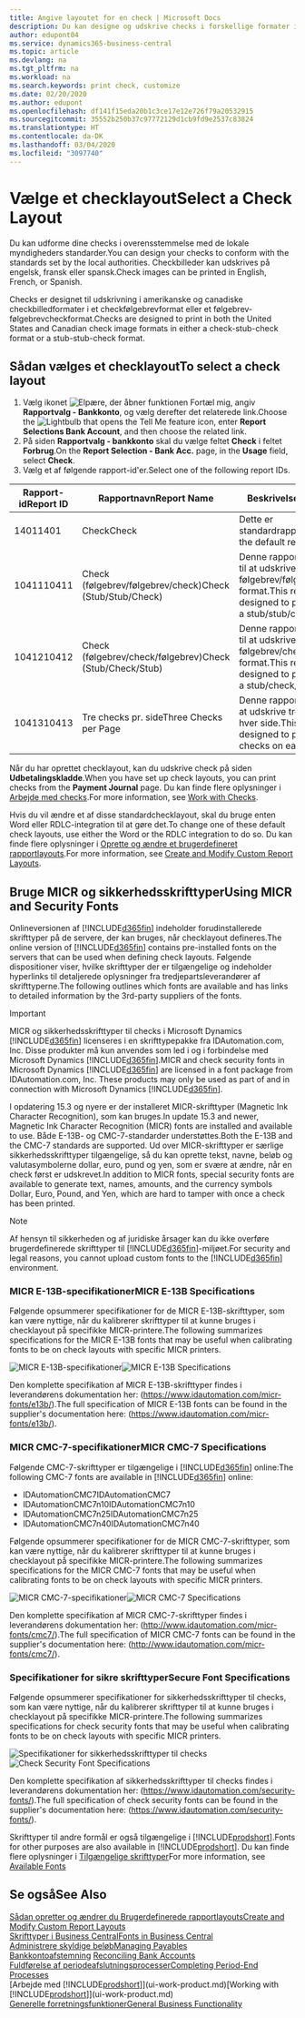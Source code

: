 ```yaml
---
title: Angive layoutet for en check | Microsoft Docs
description: Du kan designe og udskrive checks i forskellige formater i overensstemmelse med standarderne.
author: edupont04
ms.service: dynamics365-business-central
ms.topic: article
ms.devlang: na
ms.tgt_pltfrm: na
ms.workload: na
ms.search.keywords: print check, customize
ms.date: 02/20/2020
ms.author: edupont
ms.openlocfilehash: df141f15eda20b1c3ce17e12e726f79a20532915
ms.sourcegitcommit: 35552b250b37c97772129d1cb9fd9e2537c83824
ms.translationtype: HT
ms.contentlocale: da-DK
ms.lasthandoff: 03/04/2020
ms.locfileid: "3097740"
---
```

# <a name="select-a-check-layout"></a><span data-ttu-id="6cee4-103">Vælge et checklayout</span><span class="sxs-lookup"><span data-stu-id="6cee4-103">Select a Check Layout</span></span>
<span data-ttu-id="6cee4-104">Du kan udforme dine checks i overensstemmelse med de lokale myndigheders standarder.</span><span class="sxs-lookup"><span data-stu-id="6cee4-104">You can design your checks to conform with the standards set by the local authorities.</span></span> <span data-ttu-id="6cee4-105">Checkbilleder kan udskrives på engelsk, fransk eller spansk.</span><span class="sxs-lookup"><span data-stu-id="6cee4-105">Check images can be printed in English, French, or Spanish.</span></span>

<span data-ttu-id="6cee4-106">Checks er designet til udskrivning i amerikanske og canadiske checkbilledformater i et checkfølgebrevformat eller et følgebrev-følgebrevcheckformat.</span><span class="sxs-lookup"><span data-stu-id="6cee4-106">Checks are designed to print in both the United States and Canadian check image formats in either a check-stub-check format or a stub-stub-check format.</span></span>

## <a name="to-select-a-check-layout"></a><span data-ttu-id="6cee4-107">Sådan vælges et checklayout</span><span class="sxs-lookup"><span data-stu-id="6cee4-107">To select a check layout</span></span>
1. <span data-ttu-id="6cee4-108">Vælg ikonet ![Elpære, der åbner funktionen Fortæl mig](media/ui-search/search_small.png "Fortæl mig, hvad du vil foretage dig"), angiv **Rapportvalg - Bankkonto**, og vælg derefter det relaterede link.</span><span class="sxs-lookup"><span data-stu-id="6cee4-108">Choose the ![Lightbulb that opens the Tell Me feature](media/ui-search/search_small.png "Tell me what you want to do") icon, enter **Report Selections Bank Account**, and then choose the related link.</span></span>
2. <span data-ttu-id="6cee4-109">På siden **Rapportvalg - bankkonto** skal du vælge feltet **Check** i feltet **Forbrug**.</span><span class="sxs-lookup"><span data-stu-id="6cee4-109">On the **Report Selection - Bank Acc.** page, in the **Usage** field, select **Check**.</span></span>
3. <span data-ttu-id="6cee4-110">Vælg et af følgende rapport-id'er.</span><span class="sxs-lookup"><span data-stu-id="6cee4-110">Select one of the following report IDs.</span></span>

| <span data-ttu-id="6cee4-111">Rapport-id</span><span class="sxs-lookup"><span data-stu-id="6cee4-111">Report ID</span></span> | <span data-ttu-id="6cee4-112">Rapportnavn</span><span class="sxs-lookup"><span data-stu-id="6cee4-112">Report Name</span></span> | <span data-ttu-id="6cee4-113">Beskrivelse</span><span class="sxs-lookup"><span data-stu-id="6cee4-113">Description</span></span> |
| --- | --- | --- |
| <span data-ttu-id="6cee4-114">1401</span><span class="sxs-lookup"><span data-stu-id="6cee4-114">1401</span></span> |<span data-ttu-id="6cee4-115">Check</span><span class="sxs-lookup"><span data-stu-id="6cee4-115">Check</span></span> |<span data-ttu-id="6cee4-116">Dette er standardrapporten.</span><span class="sxs-lookup"><span data-stu-id="6cee4-116">This is the default report.</span></span> |
| <span data-ttu-id="6cee4-117">10411</span><span class="sxs-lookup"><span data-stu-id="6cee4-117">10411</span></span> |<span data-ttu-id="6cee4-118">Check (følgebrev/følgebrev/check)</span><span class="sxs-lookup"><span data-stu-id="6cee4-118">Check (Stub/Stub/Check)</span></span> |<span data-ttu-id="6cee4-119">Denne rapport er designet til at udskrive check i et følgebrev/følgebrev/check-format.</span><span class="sxs-lookup"><span data-stu-id="6cee4-119">This report is designed to print checks in a stub/stub/check format.</span></span> |
| <span data-ttu-id="6cee4-120">10412</span><span class="sxs-lookup"><span data-stu-id="6cee4-120">10412</span></span> |<span data-ttu-id="6cee4-121">Check (følgebrev/check/følgebrev)</span><span class="sxs-lookup"><span data-stu-id="6cee4-121">Check (Stub/Check/Stub)</span></span> |<span data-ttu-id="6cee4-122">Denne rapport er designet til at udskrive check i et følgebrev/check/følgebrev-format.</span><span class="sxs-lookup"><span data-stu-id="6cee4-122">This report is designed to print checks in a stub/check/stub format.</span></span> |
| <span data-ttu-id="6cee4-123">10413</span><span class="sxs-lookup"><span data-stu-id="6cee4-123">10413</span></span> |<span data-ttu-id="6cee4-124">Tre checks pr. side</span><span class="sxs-lookup"><span data-stu-id="6cee4-124">Three Checks per Page</span></span> |<span data-ttu-id="6cee4-125">Denne rapport er udviklet til at udskrive tre checks på hver side.</span><span class="sxs-lookup"><span data-stu-id="6cee4-125">This report is designed to print three checks on each page.</span></span> |

<span data-ttu-id="6cee4-126">Når du har oprettet checklayout, kan du udskrive check på siden **Udbetalingskladde**.</span><span class="sxs-lookup"><span data-stu-id="6cee4-126">When you have set up check layouts, you can print checks from the **Payment Journal** page.</span></span> <span data-ttu-id="6cee4-127">Du kan finde flere oplysninger i [Arbejde med checks](payables-how-work-checks.md).</span><span class="sxs-lookup"><span data-stu-id="6cee4-127">For more information, see [Work with Checks](payables-how-work-checks.md).</span></span>

<span data-ttu-id="6cee4-128">Hvis du vil ændre et af disse standardchecklayout, skal du bruge enten Word eller RDLC-integration til at gøre det.</span><span class="sxs-lookup"><span data-stu-id="6cee4-128">To change one of these default check layouts, use either the Word or the RDLC integration to do so.</span></span> <span data-ttu-id="6cee4-129">Du kan finde flere oplysninger i [Oprette og ændre et brugerdefineret rapportlayouts](ui-how-create-custom-report-layout.md).</span><span class="sxs-lookup"><span data-stu-id="6cee4-129">For more information, see [Create and Modify Custom Report Layouts](ui-how-create-custom-report-layout.md).</span></span>

## <a name="using-micr-and-security-fonts"></a><span data-ttu-id="6cee4-130">Bruge MICR og sikkerhedsskrifttyper</span><span class="sxs-lookup"><span data-stu-id="6cee4-130">Using MICR and Security Fonts</span></span>
<span data-ttu-id="6cee4-131">Onlineversionen af [!INCLUDE[d365fin](includes/d365fin_md.md)] indeholder forudinstallerede skrifttyper på de servere, der kan bruges, når checklayout defineres.</span><span class="sxs-lookup"><span data-stu-id="6cee4-131">The online version of [!INCLUDE[d365fin](includes/d365fin_md.md)] contains pre-installed fonts on the servers that can be used when defining check layouts.</span></span> <span data-ttu-id="6cee4-132">Følgende dispositioner viser, hvilke skrifttyper der er tilgængelige og indeholder hyperlinks til detaljerede oplysninger fra tredjepartsleverandører af skrifttyperne.</span><span class="sxs-lookup"><span data-stu-id="6cee4-132">The following outlines which fonts are available and has links to detailed information by the 3rd-party suppliers of the fonts.</span></span>

> [!Important]
> <span data-ttu-id="6cee4-133">MICR og sikkerhedsskrifttyper til checks i Microsoft Dynamics [!INCLUDE[d365fin](includes/d365fin_md.md)] licenseres i en skrifttypepakke fra IDAutomation.com, Inc. Disse produkter må kun anvendes som led i og i forbindelse med Microsoft Dynamics [!INCLUDE[d365fin](includes/d365fin_md.md)].</span><span class="sxs-lookup"><span data-stu-id="6cee4-133">MICR and check security fonts in Microsoft Dynamics [!INCLUDE[d365fin](includes/d365fin_md.md)] are licensed in a font package from IDAutomation.com, Inc. These products may only be used as part of and in connection with Microsoft Dynamics [!INCLUDE[d365fin](includes/d365fin_md.md)].</span></span>

<span data-ttu-id="6cee4-134">I opdatering 15.3 og nyere er der installeret MICR-skrifttyper (Magnetic Ink Character Recognition), som kan bruges.</span><span class="sxs-lookup"><span data-stu-id="6cee4-134">In update 15.3 and newer, Magnetic Ink Character Recognition (MICR) fonts are installed and available to use.</span></span> <span data-ttu-id="6cee4-135">Både E-13B- og CMC-7-standarder understøttes.</span><span class="sxs-lookup"><span data-stu-id="6cee4-135">Both the E-13B and the CMC-7 standards are supported.</span></span> <span data-ttu-id="6cee4-136">Ud over MICR-skrifttyper er særlige sikkerhedsskrifttyper tilgængelige, så du kan oprette tekst, navne, beløb og valutasymbolerne dollar, euro, pund og yen, som er svære at ændre, når en check først er udskrevet.</span><span class="sxs-lookup"><span data-stu-id="6cee4-136">In addition to MICR fonts, special security fonts are available to generate text, names, amounts, and the currency symbols Dollar, Euro, Pound, and Yen, which are hard to tamper with once a check has been printed.</span></span>

> [!NOTE]
> <span data-ttu-id="6cee4-137">Af hensyn til sikkerheden og af juridiske årsager kan du ikke overføre brugerdefinerede skrifttyper til [!INCLUDE[d365fin](includes/d365fin_md.md)]-miljøet.</span><span class="sxs-lookup"><span data-stu-id="6cee4-137">For security and legal reasons, you cannot upload custom fonts to the [!INCLUDE[d365fin](includes/d365fin_md.md)] environment.</span></span>

### <a name="micr-e-13b-specifications"></a><span data-ttu-id="6cee4-138">MICR E-13B-specifikationer</span><span class="sxs-lookup"><span data-stu-id="6cee4-138">MICR E-13B Specifications</span></span>
<span data-ttu-id="6cee4-139">Følgende opsummerer specifikationer for de MICR E-13B-skrifttyper, som kan være nyttige, når du kalibrerer skrifttyper til at kunne bruges i checklayout på specifikke MICR-printere.</span><span class="sxs-lookup"><span data-stu-id="6cee4-139">The following summarizes specifications for the MICR E-13B fonts that may be useful when calibrating fonts to be on check layouts with specific MICR printers.</span></span>

<span data-ttu-id="6cee4-140">![MICR E-13B-specifikationer](media/font_MICR_E-13B_Specifications.png "MICR E-13B-specifikationer")</span><span class="sxs-lookup"><span data-stu-id="6cee4-140">![MICR E-13B Specifications](media/font_MICR_E-13B_Specifications.png "MICR E-13B Specifications")</span></span>

<span data-ttu-id="6cee4-141">Den komplette specifikation af MICR E-13B-skrifttyper findes i leverandørens dokumentation her: (https://www.idautomation.com/micr-fonts/e13b/).</span><span class="sxs-lookup"><span data-stu-id="6cee4-141">The full specification of MICR E-13B fonts can be found in the supplier's documentation here: (https://www.idautomation.com/micr-fonts/e13b/).</span></span>

### <a name="micr-cmc-7-specifications"></a><span data-ttu-id="6cee4-142">MICR CMC-7-specifikationer</span><span class="sxs-lookup"><span data-stu-id="6cee4-142">MICR CMC-7 Specifications</span></span>
<span data-ttu-id="6cee4-143">Følgende CMC-7-skrifttyper er tilgængelige i [!INCLUDE[d365fin](includes/d365fin_md.md)] online:</span><span class="sxs-lookup"><span data-stu-id="6cee4-143">The following CMC-7 fonts are available in [!INCLUDE[d365fin](includes/d365fin_md.md)] online:</span></span>

- <span data-ttu-id="6cee4-144">IDAutomationCMC7</span><span class="sxs-lookup"><span data-stu-id="6cee4-144">IDAutomationCMC7</span></span>
- <span data-ttu-id="6cee4-145">IDAutomationCMC7n10</span><span class="sxs-lookup"><span data-stu-id="6cee4-145">IDAutomationCMC7n10</span></span>
- <span data-ttu-id="6cee4-146">IDAutomationCMC7n25</span><span class="sxs-lookup"><span data-stu-id="6cee4-146">IDAutomationCMC7n25</span></span>
-   <span data-ttu-id="6cee4-147">IDAutomationCMC7n40</span><span class="sxs-lookup"><span data-stu-id="6cee4-147">IDAutomationCMC7n40</span></span>

<span data-ttu-id="6cee4-148">Følgende opsummerer specifikationer for de MICR CMC-7-skrifttyper, som kan være nyttige, når du kalibrerer skrifttyper til at kunne bruges i checklayout på specifikke MICR-printere.</span><span class="sxs-lookup"><span data-stu-id="6cee4-148">The following summarizes specifications for the MICR CMC-7 fonts that may be useful when calibrating fonts to be on check layouts with specific MICR printers.</span></span>

<span data-ttu-id="6cee4-149">![MICR CMC-7-specifikationer](media/font_MICR_CMC-7_Specifications.png "MICR CMC-7-specifikationer")</span><span class="sxs-lookup"><span data-stu-id="6cee4-149">![MICR CMC-7 Specifications](media/font_MICR_CMC-7_Specifications.png "MICR CMC-7 Specifications")</span></span>

<span data-ttu-id="6cee4-150">Den komplette specifikation af MICR CMC-7-skrifttyper findes i leverandørens dokumentation her: (http://www.idautomation.com/micr-fonts/cmc7/).</span><span class="sxs-lookup"><span data-stu-id="6cee4-150">The full specification of MICR CMC-7 fonts can be found in the supplier's documentation here: (http://www.idautomation.com/micr-fonts/cmc7/).</span></span>

### <a name="secure-font-specifications"></a><span data-ttu-id="6cee4-151">Specifikationer for sikre skrifttyper</span><span class="sxs-lookup"><span data-stu-id="6cee4-151">Secure Font Specifications</span></span>
<span data-ttu-id="6cee4-152">Følgende opsummerer specifikationer for sikkerhedsskrifttyper til checks, som kan være nyttige, når du kalibrerer skrifttyper til at kunne bruges i checklayout på specifikke MICR-printere.</span><span class="sxs-lookup"><span data-stu-id="6cee4-152">The following summarizes specifications for check security fonts that may be useful when calibrating fonts to be on check layouts with specific MICR printers.</span></span>

<span data-ttu-id="6cee4-153">![Specifikationer for sikkerhedsskrifttyper til checks](media/font_check-security-font_Specifications.png "Specifikationer for sikkerhedsskrifttyper til checks")</span><span class="sxs-lookup"><span data-stu-id="6cee4-153">![Check Security Font Specifications](media/font_check-security-font_Specifications.png "Check Security Font Specifications")</span></span>

<span data-ttu-id="6cee4-154">Den komplette specifikation af sikkerhedsskrifttyper til checks findes i leverandørens dokumentation her: (https://www.idautomation.com/security-fonts/).</span><span class="sxs-lookup"><span data-stu-id="6cee4-154">The full specification of check security fonts can be found in the supplier's documentation here: (https://www.idautomation.com/security-fonts/).</span></span>

<span data-ttu-id="6cee4-155">Skrifttyper til andre formål er også tilgængelige i [!INCLUDE[prodshort](includes/prodshort.md)].</span><span class="sxs-lookup"><span data-stu-id="6cee4-155">Fonts for other purposes are also available in [!INCLUDE[prodshort](includes/prodshort.md)].</span></span> <span data-ttu-id="6cee4-156">Du kan finde flere oplysninger i [Tilgængelige skrifttyper](ui-fonts.md)</span><span class="sxs-lookup"><span data-stu-id="6cee4-156">For more information, see [Available Fonts](ui-fonts.md)</span></span>

## <a name="see-also"></a><span data-ttu-id="6cee4-157">Se også</span><span class="sxs-lookup"><span data-stu-id="6cee4-157">See Also</span></span>
[<span data-ttu-id="6cee4-158">Sådan opretter og ændrer du Brugerdefinerede rapportlayouts</span><span class="sxs-lookup"><span data-stu-id="6cee4-158">Create and Modify Custom Report Layouts</span></span>](ui-how-create-custom-report-layout.md)  
[<span data-ttu-id="6cee4-159">Skrifttyper i Business Central</span><span class="sxs-lookup"><span data-stu-id="6cee4-159">Fonts in Business Central</span></span>](ui-fonts.md)  
[<span data-ttu-id="6cee4-160">Administrere skyldige beløb</span><span class="sxs-lookup"><span data-stu-id="6cee4-160">Managing Payables</span></span>](payables-manage-payables.md)  
<span data-ttu-id="6cee4-161">[Bankkontoafstemning](bank-manage-bank-accounts.md) </span><span class="sxs-lookup"><span data-stu-id="6cee4-161">[Reconciling Bank Accounts](bank-manage-bank-accounts.md) </span></span>  
[<span data-ttu-id="6cee4-162">Fuldførelse af periodeafslutningsprocesser</span><span class="sxs-lookup"><span data-stu-id="6cee4-162">Completing Period-End Processes</span></span>](year-how-complete-period-end-processes.md)  
<span data-ttu-id="6cee4-163">[Arbejde med [!INCLUDE[prodshort](includes/prodshort.md)]](ui-work-product.md)</span><span class="sxs-lookup"><span data-stu-id="6cee4-163">[Working with [!INCLUDE[prodshort](includes/prodshort.md)]](ui-work-product.md)</span></span>  
[<span data-ttu-id="6cee4-164">Generelle forretningsfunktioner</span><span class="sxs-lookup"><span data-stu-id="6cee4-164">General Business Functionality</span></span>](ui-across-business-areas.md)
